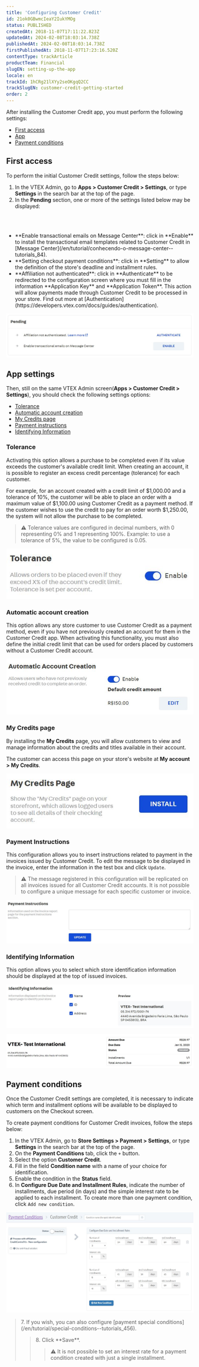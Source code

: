 ```yaml
---
title: 'Configuring Customer Credit'
id: 21ok0GBwmcIeaY2IukYMOg
status: PUBLISHED
createdAt: 2018-11-07T17:11:22.823Z
updatedAt: 2024-02-08T18:03:14.738Z
publishedAt: 2024-02-08T18:03:14.738Z
firstPublishedAt: 2018-11-07T17:23:16.520Z
contentType: trackArticle
productTeam: Financial
slugEN: setting-up-the-app
locale: en
trackId: 1hCRg21lXYy2seOKgqQ2CC
trackSlugEN: customer-credit-getting-started
order: 2
---
```


After installing the Customer Credit app, you must perform the following settings:

- [First access](#first-access)
- [App](#app-settings) 
- [Payment conditions](#payment-conditions)

## First access

To perform the initial Customer Credit settings, follow the steps below:

1. In the VTEX Admin, go to __Apps > Customer Credit > Settings__, or type __Settings__ in the search bar at the top of the page.
2. In the __Pending__ section, one or more of the settings listed below may be displayed:
<br>
<ul>
<br>
    	<li>**Enable transactional emails on Message Center**: click in **Enable** to install the transactional email templates related to Customer Credit in [Message Center](/en/tutorial/conhecendo-o-message-center--tutorials_84).</li>
    	<li>**Setting checkout payment conditions**: click in **Setting** to allow the definition of the store's deadline and installment rules.</li>
  	<li>**Affiliation not authenticated**: click in **Authenticate** to be redirected to the configuration screen where you must fill in the information **Application Key** and **Application Token**. This action will allow payments made through Customer Credit to be processed in your store. Find out more at [Authentication](https://developers.vtex.com/docs/guides/authentication).</li>
</ul>

![CC Configuration 1 EN](https://raw.githubusercontent.com/vtexdocs/help-center-content/refs/heads/main/docs/en/tracks/payment-solutions/customer-credit-getting-started/setting-up-the-app_1.JPG)

## App settings

Then, still on the same VTEX Admin screen(__Apps > Customer Credit > Settings__), you should check the following settings options:

- [Tolerance](#tolerance)
- [Automatic account creation](#automatic-account-creation) 
- [My Credits page](#my-credits-page)
- [Payment instructions](#payment-instructions)
- [Identifying Information](#identifying-information)

### Tolerance

Activating this option allows a purchase to be completed even if its value exceeds the customer's available credit limit. When creating an account, it is possible to register an excess credit percentage (tolerance) for each customer.

For example, for an account created with a credit limit of $1,000.00 and a tolerance of 10%, the customer will be able to place an order with a maximum value of $1,100.00 using Customer Credit as a payment method. If the customer wishes to use the credit to pay for an order worth $1,250.00, the system will not allow the purchase to be completed.

> ⚠️ Tolerance values are configured in decimal numbers, with 0 representing 0% and 1 representing 100%. Example: to use a tolerance of 5%, the value to be configured is 0.05.

![CC_Configuration_2_EN](https://raw.githubusercontent.com/vtexdocs/help-center-content/refs/heads/main/docs/en/tracks/payment-solutions/customer-credit-getting-started/setting-up-the-app_2.JPG)

### Automatic account creation

This option allows any store customer to use Customer Credit as a payment method, even if you have not previously created an account for them in the Customer Credit app. When activating this functionality, you must also define the initial credit limit that can be used for orders placed by customers without a Customer Credit account.

![CC_Configurações_3_EN](https://raw.githubusercontent.com/vtexdocs/help-center-content/refs/heads/main/docs/en/tracks/payment-solutions/customer-credit-getting-started/setting-up-the-app_3.JPG)

### My Credits page

By installing the __My Credits__ page, you will allow customers to view and manage information about the credits and titles available in their account.

The customer can access this page on your store's website at __My account > My Credits__.

![CC_Configuration_4_EN](https://raw.githubusercontent.com/vtexdocs/help-center-content/refs/heads/main/docs/en/tracks/payment-solutions/customer-credit-getting-started/setting-up-the-app_4.JPG)

### Payment Instructions 

This configuration allows you to insert instructions related to payment in the invoices issued by Customer Credit. To edit the message to be displayed in the invoice, enter the information in the test box and click `Update`.

> ⚠️ The message registered in this configuration will be replicated on all invoices issued for all Customer Credit accounts. It is not possible to configure a unique message for each specific customer or invoice.

![CC_Configuration_5_EN](https://raw.githubusercontent.com/vtexdocs/help-center-content/refs/heads/main/docs/en/tracks/payment-solutions/customer-credit-getting-started/setting-up-the-app_5.JPG)

### Identifying Information

This option allows you to select which store identification information should be displayed at the top of issued invoices.

![CC_Configuration_6_EN](https://raw.githubusercontent.com/vtexdocs/help-center-content/refs/heads/main/docs/en/tracks/payment-solutions/customer-credit-getting-started/setting-up-the-app_6.JPG)

![CC_Configuration_8_EN](https://raw.githubusercontent.com/vtexdocs/help-center-content/refs/heads/main/docs/en/tracks/payment-solutions/customer-credit-getting-started/setting-up-the-app_7.JPG)

## Payment conditions

Once the Customer Credit settings are completed, it is necessary to indicate which term and installment options will be available to be displayed to customers on the Checkout screen.

To create payment conditions for Customer Credit invoices, follow the steps below:

1. In the VTEX Admin, go to __Store Settings > Payment > Settings__, or type __Settings__ in the search bar at the top of the page.
2. On the __Payment Conditions__ tab, click the `+` button.
3. Select the option __Customer Credit__.
4. Fill in the field __Condition name__ with a name of your choice for identification.
5. Enable the condition in the __Status__ field.
6. In __Configure Due Date and Installment Rules__, indicate the number of installments, due period (in days) and the simple interest rate to be applied to each installment. To create more than one payment condition, click `Add new condition`.

![CC_Configuration_9_EN](https://raw.githubusercontent.com/vtexdocs/help-center-content/refs/heads/main/docs/en/tracks/payment-solutions/customer-credit-getting-started/setting-up-the-app_8.JPG)

<blockquote><ui>7. If you wish, you can also configure [payment special conditions](/en/tutorial/special-conditions--tutorials_456).</ui>

<blockquote><ui>8. Click **Save**.</ui>

> ⚠️ It is not possible to set an interest rate for a payment condition created with just a single installment.
